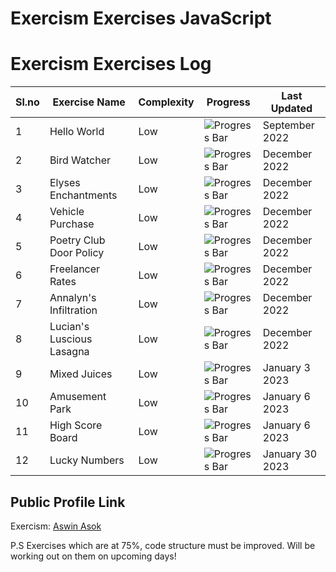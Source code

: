 # Exercism Exercises JavaScript

# Exercism Exercises Log

| Sl.no | Exercise Name             | Complexity | Progress                           | Last Updated           |
| ----- | ------------------------- | ---------- | ---------------------------------- | --------------- |
| 1     | Hello World               | Low        | ![Progress Bar](https://geps.dev/progress/100)  | September 2022  |
| 2     | Bird Watcher              | Low        | ![Progress Bar](https://geps.dev/progress/75)  | December 2022   |
| 3     | Elyses Enchantments       | Low        | ![Progress Bar](https://geps.dev/progress/75)  | December 2022   |
| 4     | Vehicle Purchase          | Low        | ![Progress Bar](https://geps.dev/progress/75)  | December 2022   |
| 5     | Poetry Club Door Policy   | Low        | ![Progress Bar](https://geps.dev/progress/75)  | December 2022   |
| 6     | Freelancer Rates          | Low        | ![Progress Bar](https://geps.dev/progress/75)  | December 2022   |
| 7     | Annalyn's Infiltration    | Low        | ![Progress Bar](https://geps.dev/progress/75)  | December 2022   |
| 8     | Lucian's Luscious Lasagna | Low        | ![Progress Bar](https://geps.dev/progress/75)  | December 2022   |
| 9     | Mixed Juices              | Low        | ![Progress Bar](https://geps.dev/progress/75)  | January 3 2023  |
| 10    | Amusement Park            | Low        | ![Progress Bar](https://geps.dev/progress/75)  | January 6 2023  |
| 11    | High Score Board          | Low        | ![Progress Bar](https://geps.dev/progress/75)  | January 6 2023  |
| 12    | Lucky Numbers             | Low        | ![Progress Bar](https://geps.dev/progress/100) | January 30 2023 |

## Public Profile Link

Exercism: [Aswin Asok](https://exercism.org/profiles/AswinAsok)

P.S Exercises which are at 75%, code structure must be improved. 
Will be working out on them on upcoming days!
